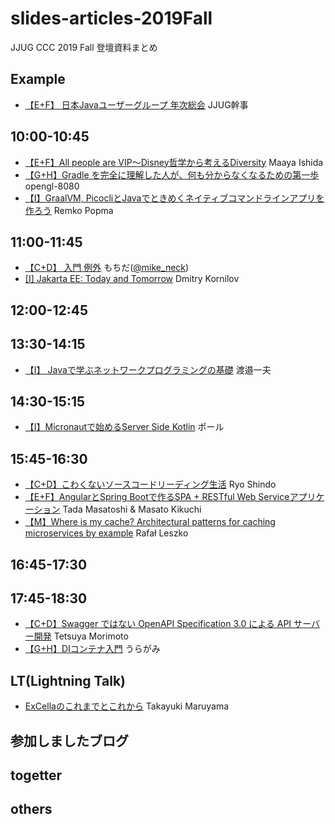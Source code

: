 # slides-articles-2019Fall
JJUG CCC 2019 Fall 登壇資料まとめ

## Example
- [【E+F】 日本Javaユーザーグループ 年次総会](https://ここにスライドURLを入れてね) JJUG幹事

## 10:00-10:45
- [【E+F】All people are VIP～Disney哲学から考えるDiversity](https://bit.ly/ccc-e1/maaya) Maaya Ishida
- [【G+H】Gradle を完全に理解した人が、何も分からなくなるための第一歩](https://qiita.com/opengl-8080/items/c482998fa15ce738e2ba) opengl-8080
- [【I】GraalVM, PicocliとJavaでときめくネイティブコマンドラインアプリを作ろう](https://remkop.github.io/presentations/20191123/) Remko Popma


## 11:00-11:45
- [【C+D】 入門 例外](https://github.com/mike-neck/practical-exception) もちだ([@mike_neck](https://twitter.com/mike_neck))
- [ [I] Jakarta EE: Today and Tomorrow](https://www.slideshare.net/DmitryKornilov/jakarta-ee-today-and-tomorrow) Dmitry Kornilov

## 12:00-12:45



## 13:30-14:15
- [【I】 Javaで学ぶネットワークプログラミングの基礎](https://www.slideshare.net/navekazu/java-197255180) 渡邉一夫



## 14:30-15:15

- [【I】Micronautで始めるServer Side Kotlin](https://speakerdeck.com/bulbulpaul/micronaut-deshi-meru-server-side-kotlin) ポール


## 15:45-16:30

- [【C+D】こわくないソースコードリーディング生活](https://speakerdeck.com/rshindo/jjug-ccc-2019-fall) Ryo Shindo
- [【E+F】AngularとSpring Bootで作るSPA + RESTful Web Serviceアプリケーション](https://www.slideshare.net/ssuser070fa9/angularspring-bootspa-restful-web-service) Tada Masatoshi & Masato Kikuchi
- [【M】Where is my cache? Architectural patterns for caching microservices by example](https://www.slideshare.net/RafaLeszko/where-is-my-cachearchitectural-patterns-for-caching-microservices-by-example) Rafał Leszko

## 16:45-17:30



## 17:45-18:30

- [【C+D】Swagger ではない OpenAPI Specification 3.0 による API サーバー開発](https://www.slideshare.net/techblogyahoo/swagger-openapi-specification-30-api) Tetsuya Morimoto
- [【G+H】DIコンテナ入門](https://backpaper0.github.io/ghosts/dicontainer/) うらがみ


## 



## LT(Lightning Talk)

- [ExCellaのこれまでとこれから](https://speakerdeck.com/maruta/about-excella-jjug-ccc-2019-fall) Takayuki Maruyama


## 参加しましたブログ




## togetter



## others

